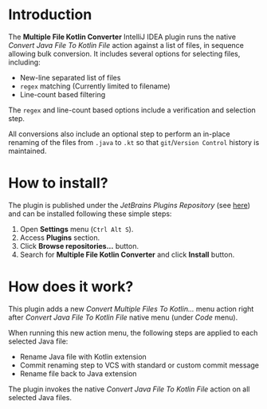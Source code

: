 # Introduction

The __Multiple File Kotlin Converter__ IntelliJ IDEA plugin runs the native *Convert Java File To Kotlin File* action against a list of files,
in sequence allowing bulk conversion. It includes several options for selecting files, including:
- New-line separated list of files
- `regex` matching (Currently limited to filename)
- Line-count based filtering

The `regex` and line-count based options include a verification and selection step.

All conversions also include an optional step to perform an in-place renaming of the files from `.java` to `.kt` so that `git`/`Version Control` history is maintained.


# How to install?

The plugin is published under the *JetBrains Plugins Repository* (see [here](https://plugins.jetbrains.com/plugin/12183-multiple-file-kotlin-converter/))
and can be installed following these simple steps:

1. Open __Settings__ menu (`Ctrl Alt S`). 
2. Access __Plugins__ section.
3. Click __Browse repositories...__ button.
4. Search for __Multiple File Kotlin Converter__ and click __Install__ button.


# How does it work?

This plugin adds a new *Convert Multiple Files To Kotlin...* menu action right after *Convert Java File To Kotlin File*
native menu (under *Code* menu).  

When running this new action menu, the following steps are applied to each selected Java file:
- Rename Java file with Kotlin extension
- Commit renaming step to VCS with standard or custom commit message 
- Rename file back to Java extension

The plugin invokes the native *Convert Java File To Kotlin File* action on all selected Java files.
